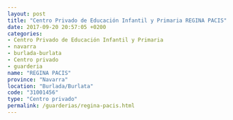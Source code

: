 ```yaml
---
layout: post
title: "Centro Privado de Educación Infantil y Primaria REGINA PACIS"
date: 2017-09-20 20:57:05 +0200
categories:
- Centro Privado de Educación Infantil y Primaria
- navarra
- burlada-burlata
- Centro privado
- guarderia
name: "REGINA PACIS"
province: "Navarra"
location: "Burlada/Burlata"
code: "31001456"
type: "Centro privado"
permalink: /guarderias/regina-pacis.html
---
```

